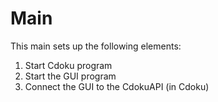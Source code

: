 # Main

This main sets up the following elements:
1. Start Cdoku program
2. Start the GUI program
3. Connect the GUI to the CdokuAPI (in Cdoku)

